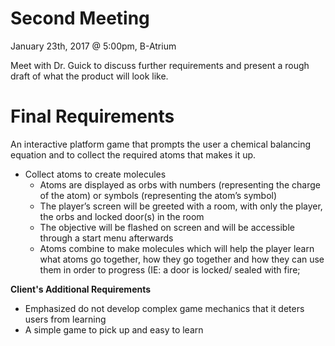 # Second Meeting
January 23th, 2017 @ 5:00pm, B-Atrium

Meet with Dr. Guick to discuss further requirements and present a rough draft of what the product will look like.

# Final Requirements

An interactive platform game that prompts the user a chemical balancing equation and to collect the required atoms that makes it up.

* Collect atoms to create molecules
    * Atoms are displayed as orbs with numbers (representing the charge of the atom) or symbols (representing the atom’s symbol)
    * The player’s screen will be greeted with a room, with only the player, the orbs and locked door(s) in the room
    * The objective will be flashed on screen and will be accessible through a start menu afterwards
    * Atoms combine to make molecules which will help the player learn what atoms go together, how they go together and how they can use them in order to progress (IE: a door is locked/ sealed with fire;

**Client's Additional Requirements**
* Emphasized do not develop complex game mechanics that it deters users from learning
* A simple game to pick up and easy to learn